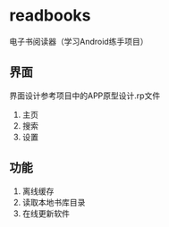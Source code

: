 # readbooks
电子书阅读器（学习Android练手项目）

## 界面

界面设计参考项目中的APP原型设计.rp文件

1. 主页
2. 搜索
3. 设置

## 功能

1. 离线缓存
2. 读取本地书库目录
3. 在线更新软件

